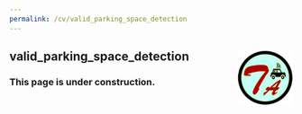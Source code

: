 ```yaml
---
permalink: /cv/valid_parking_space_detection
---
```


## valid_parking_space_detection <img style="float: right;" src="/img/logo_circle.png" height="100" width="100">

### This page is under construction.

